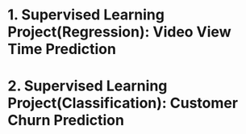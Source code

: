 # 1. Supervised Learning Project(Regression): Video View Time Prediction
# 2. Supervised Learning Project(Classification): Customer Churn Prediction
